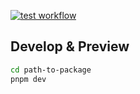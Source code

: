 [![test workflow](https://github.com/ambar/react-anything/actions/workflows/test.yml/badge.svg)](https://github.com/ambar/react-anything/actions/workflows/test.yml)


## Develop & Preview

```bash
cd path-to-package
pnpm dev
```